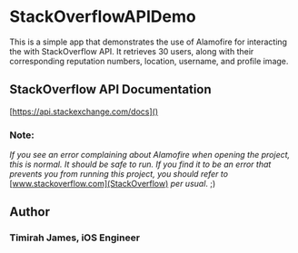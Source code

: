 # StackOverflowAPIDemo

This is a simple app that demonstrates the use of Alamofire for interacting the with StackOverflow API. It retrieves 30 users, along with their corresponding reputation numbers, location, username, and profile image. 

## StackOverflow API Documentation
[https://api.stackexchange.com/docs]()

### Note:
*If you see an error complaining about Alamofire when opening the project, this is normal. It should be safe to run. If you find it to be an error that prevents you from running this project, you should refer to* [www.stackoverflow.com](StackOverflow) *per usual*. ;)

## Author
### **Timirah James, iOS Engineer**




